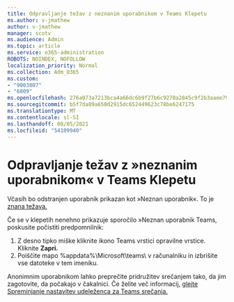 ```yaml
---
title: Odpravljanje težav z neznanim uporabnikom v Teams Klepetu
ms.author: v-jmathew
author: v-jmathew
manager: scotv
ms.audience: Admin
ms.topic: article
ms.service: o365-administration
ROBOTS: NOINDEX, NOFOLLOW
localization_priority: Normal
ms.collection: Adm_O365
ms.custom:
- "9003807"
- "6809"
ms.openlocfilehash: 276a073a7213bca4a66dc6b9f27b6c9270a2845c9f2b3aaee791ce28f17e9a75
ms.sourcegitcommit: b5f7da89a650d2915dc652449623c78be6247175
ms.translationtype: MT
ms.contentlocale: sl-SI
ms.lasthandoff: 08/05/2021
ms.locfileid: "54109940"
---
```

# <a name="resolving-issue-with-unknown-user-in-teams-chat"></a>Odpravljanje težav z »neznanim uporabnikom« v Teams Klepetu

Včasih bo odstranjen uporabnik prikazan kot »Neznan uporabnik«. To je [znana težava.](https://docs.microsoft.com/microsoftteams/troubleshoot/known-issues/removed-user-appears-as-unknown)

Če se v klepetih nenehno prikazuje sporočilo »Neznan uporabnik Teams, poskusite počistiti predpomnilnik:

1.  Z desno tipko miške kliknite ikono Teams vrstici opravilne vrstice. Kliknite **Zapri.**
2.  Poiščite mapo %appdata%\Microsoft\teams\ v računalniku in izbrišite vse datoteke v tem imeniku.

Anonimnim uporabnikom lahko preprečite pridružitev srečanjem tako, da jim zagotovite, da počakajo v čakalnici. Če želite več informacij, [glejte Spreminjanje nastavitev udeleženca za Teams srečanja.](https://support.microsoft.com/office/change-participant-settings-for-a-teams-meeting-53261366-dbd5-45f9-aae9-a70e6354f88e)
